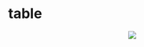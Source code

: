 # table

<div align="center">
  <img src="https://github.com/phferreira/assets/blob/master/images/table.png"/>
</div>
